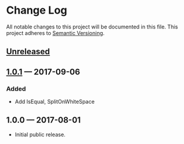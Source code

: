 # Change Log

All notable changes to this project will be documented in this file.
This project adheres to [Semantic Versioning](http://semver.org/).

## [Unreleased][unreleased]

## [1.0.1] — 2017-09-06

### Added

- Add IsEqual, SplitOnWhiteSpace

## 1.0.0 — 2017-08-01

- Initial public release.

[unreleased]: https://github.com/EnableSoftware/Enable.Common.Argument/compare/v1.0.1...HEAD
[1.0.1]: https://github.com/EnableSoftware/Enable.Common.Argument/compare/v1.0.0...v1.0.1